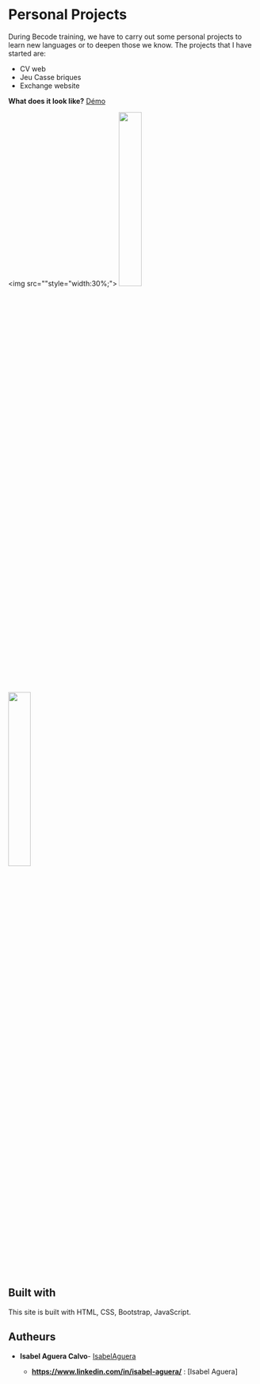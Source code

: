 # Personal Projects

During Becode training, we have to carry out some personal projects to learn new languages or to deepen those we know. 
The projects that I have started are:
* CV web
* Jeu Casse briques
* Exchange website

**What does it look like?** [Démo](https://IsabelAguera.github.io/Projets-Personnels/)

<img src=""style="width:30%;">
<img src="" style="width:30%;">
<img src="" style="width:30%;">


## Built with
This site is built with HTML, CSS, Bootstrap, JavaScript.
## Autheurs

* **Isabel Aguera Calvo**- [IsabelAguera](https://github.com/IsabelAguera)

    * **https://www.linkedin.com/in/isabel-aguera/** : [Isabel Aguera]
  



